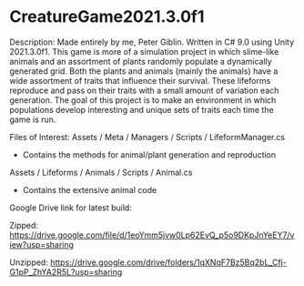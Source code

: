 # CreatureGame2021.3.0f1
 
Description:
Made entirely by me, Peter Giblin. Written in C# 9.0 using Unity 2021.3.0f1.
This game is more of a simulation project in which slime-like animals and an assortment of plants randomly populate a dynamically generated grid.
Both the plants and animals (mainly the animals) have a wide assortment of traits that influence their survival.
These lifeforms reproduce and pass on their traits with a small amount of variation each generation.
The goal of this project is to make an environment in which populations develop interesting and unique sets of traits each time the game is run.

Files of Interest:
Assets / Meta / Managers / Scripts / LifeformManager.cs
- Contains the methods for animal/plant generation and reproduction

Assets / Lifeforms / Animals / Scripts / Animal.cs
- Contains the extensive animal code

Google Drive link for latest build:

Zipped: https://drive.google.com/file/d/1eoYmm5jvw0Lp62EvQ_p5o9DKpJnYeEY7/view?usp=sharing

Unzipped: https://drive.google.com/drive/folders/1qXNqF7Bz5Bq2bL_Cfj-G1pP_ZhYA2R5L?usp=sharing
